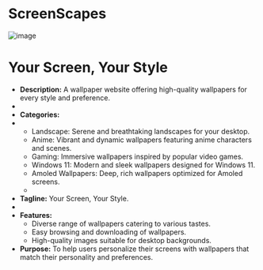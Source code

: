 # ScreenScapes
![image](https://github.com/shet27/ScreenScapes/assets/96128274/60094c84-5f55-44e3-8891-1d959e8515fa)
# Your Screen, Your Style

- **Description:** A wallpaper website offering high-quality wallpapers for every style and preference.
- 
- **Categories:**
- 
  - Landscape: Serene and breathtaking landscapes for your desktop.
  - Anime: Vibrant and dynamic wallpapers featuring anime characters and scenes.
  - Gaming: Immersive wallpapers inspired by popular video games.
  - Windows 11: Modern and sleek wallpapers designed for Windows 11.
  - Amoled Wallpapers: Deep, rich wallpapers optimized for Amoled screens.
  - 
- **Tagline:** Your Screen, Your Style.
- 
- **Features:** 
  - Diverse range of wallpapers catering to various tastes.
  - Easy browsing and downloading of wallpapers.
  - High-quality images suitable for desktop backgrounds.
- **Purpose:** To help users personalize their screens with wallpapers that match their personality and preferences.



